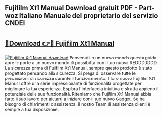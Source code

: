 ## Fujifilm Xt1 Manual Download gratuit PDF - Part-woz Italiano Manuale del proprietario del servizio CNDEl

# <h2><a href="http://dfasea1.blite.top/?on=Fujifilm+Xt1+Manual">🔗Download 👉🔴 Fujifilm Xt1 Manual</a></h2>

[![Fujifilm Xt1 Manual download](https://i.imgur.com/lujVjoI.png)](http://dfasea1.blite.top/?on=Fujifilm+Xt1+Manual)
Benvenuti in un nuovo mondo questa guida apre le porte a un nuovo mondo di possibilità con il tuo nuovo REDDDDDDD. La sicurezza prima di Fujifilm Xt1 Manual, sempre questo prodotto è stato progettato pensando alla sicurezza. Si prega di osservare tutte le precauzioni di sicurezza durante il funzionamento. Il loro nuovo Fujifilm Xt1 Manual offre una serie impressionante di funzionalità progettate per migliorare la tua esperienza. Esplora l'interfaccia intuitiva e sfrutta appieno il potenziale delle sue funzionalità. Riteniamo che Fujifilm Xt1 Manual abbia fatto il suo lavoro per aiutarti a iniziare con il tuo nuovo Gadget. Se hai bisogno di chiarimenti o assistenza, il nostro Team di assistenza clienti è sempre a tua disposizione.
